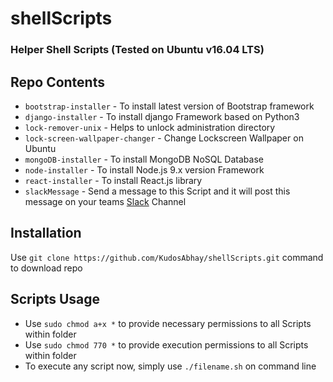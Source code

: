 # shellScripts

### Helper Shell Scripts (Tested on Ubuntu v16.04 LTS)

## Repo Contents

- `bootstrap-installer` - To install latest version of Bootstrap framework
- `django-installer` - To install django Framework based on Python3
- `lock-remover-unix` - Helps to unlock administration directory
- `lock-screen-wallpaper-changer` - Change Lockscreen Wallpaper on Ubuntu
- `mongoDB-installer` - To install MongoDB NoSQL Database
- `node-installer` - To install Node.js 9.x version Framework
- `react-installer` - To install React.js library
- `slackMessage` - Send a message to this Script and it will post this message on your teams [Slack](https://slack.com/) Channel


## Installation 
Use `git clone https://github.com/KudosAbhay/shellScripts.git` command to download repo

## Scripts Usage

- Use `sudo chmod a+x *` to provide necessary permissions to all Scripts within folder
- Use  `sudo chmod 770 *` to provide execution permissions to all Scripts within folder
- To execute any script now, simply use `./filename.sh` on command line